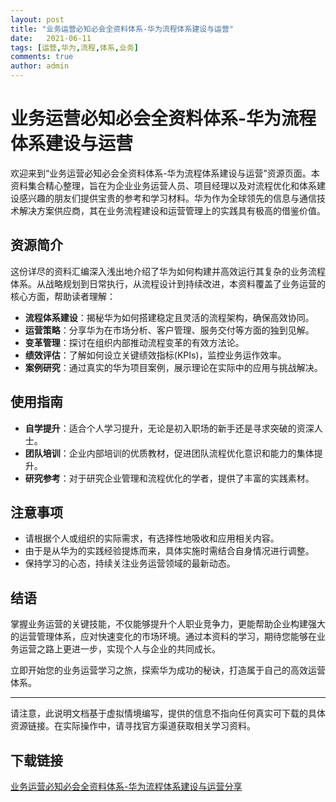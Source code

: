 ```yaml
---
layout: post
title: "业务运营必知必会全资料体系-华为流程体系建设与运营"
date:   2021-06-11
tags: [运营,华为,流程,体系,业务]
comments: true
author: admin
---
```

# 业务运营必知必会全资料体系-华为流程体系建设与运营

欢迎来到“业务运营必知必会全资料体系-华为流程体系建设与运营”资源页面。本资料集合精心整理，旨在为企业业务运营人员、项目经理以及对流程优化和体系建设感兴趣的朋友们提供宝贵的参考和学习材料。华为作为全球领先的信息与通信技术解决方案供应商，其在业务流程建设和运营管理上的实践具有极高的借鉴价值。

## 资源简介

这份详尽的资料汇编深入浅出地介绍了华为如何构建并高效运行其复杂的业务流程体系。从战略规划到日常执行，从流程设计到持续改进，本资料覆盖了业务运营的核心方面，帮助读者理解：

- **流程体系建设**：揭秘华为如何搭建稳定且灵活的流程架构，确保高效协同。
- **运营策略**：分享华为在市场分析、客户管理、服务交付等方面的独到见解。
- **变革管理**：探讨在组织内部推动流程变革的有效方法论。
- **绩效评估**：了解如何设立关键绩效指标(KPIs)，监控业务运作效率。
- **案例研究**：通过真实的华为项目案例，展示理论在实际中的应用与挑战解决。

## 使用指南

- **自学提升**：适合个人学习提升，无论是初入职场的新手还是寻求突破的资深人士。
- **团队培训**：企业内部培训的优质教材，促进团队流程优化意识和能力的集体提升。
- **研究参考**：对于研究企业管理和流程优化的学者，提供了丰富的实践素材。

## 注意事项

- 请根据个人或组织的实际需求，有选择性地吸收和应用相关内容。
- 由于是从华为的实践经验提炼而来，具体实施时需结合自身情况进行调整。
- 保持学习的心态，持续关注业务运营领域的最新动态。

## 结语

掌握业务运营的关键技能，不仅能够提升个人职业竞争力，更能帮助企业构建强大的运营管理体系，应对快速变化的市场环境。通过本资料的学习，期待您能够在业务运营之路上更进一步，实现个人与企业的共同成长。

立即开始您的业务运营学习之旅，探索华为成功的秘诀，打造属于自己的高效运营体系。

---

请注意，此说明文档基于虚拟情境编写，提供的信息不指向任何真实可下载的具体资源链接。在实际操作中，请寻找官方渠道获取相关学习资料。

## 下载链接

[业务运营必知必会全资料体系-华为流程体系建设与运营分享](https://pan.quark.cn/s/8bcd27f89411)